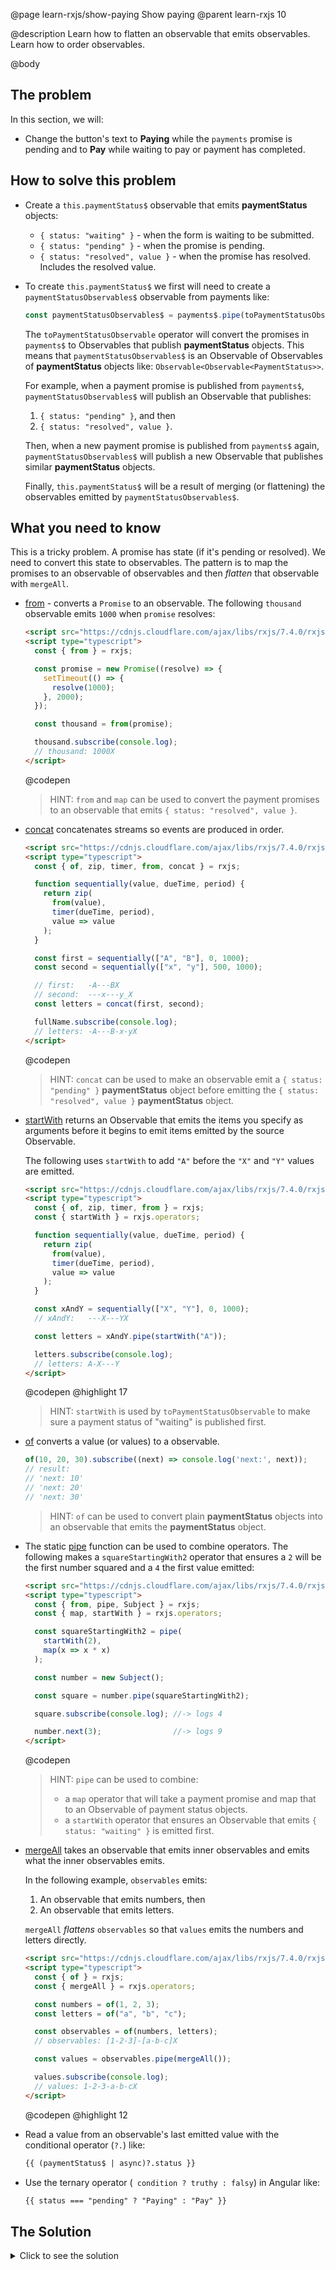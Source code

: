 @page learn-rxjs/show-paying Show paying
@parent learn-rxjs 10

@description Learn how to flatten an observable
that emits observables. Learn how to order observables.

@body

## The problem

In this section, we will:

- Change the button's text to **Paying** while the
  `payments` promise is pending and to **Pay** while
  waiting to pay or payment has completed.

## How to solve this problem

- Create a `this.paymentStatus$` observable that emits **paymentStatus** objects:
  - `{ status: "waiting" }` - when the form is waiting to be
    submitted.
  - `{ status: "pending" }` - when the promise is pending.
  - `{ status: "resolved", value }` - when the promise
    has resolved. Includes the resolved value.
- To create `this.paymentStatus$` we first will need to
  create a `paymentStatusObservables$` observable from payments like:

  ```js
  const paymentStatusObservables$ = payments$.pipe(toPaymentStatusObservable);
  ```

  The `toPaymentStatusObservable` operator will convert the promises in
  `payments$` to Observables that publish **paymentStatus** objects. This means
  that `paymentStatusObservables$` is an Observable of Observables of
  **paymentStatus** objects like: `Observable<Observable<PaymentStatus>>`.

  For example, when a payment promise is published from `payments$`, `paymentStatusObservables$` will publish an Observable that publishes:

  1. `{ status: "pending" }`, and then
  2. `{ status: "resolved", value }`.

  Then, when a new payment promise is published from `payments$` again, `paymentStatusObservables$` will publish a new Observable that publishes similar **paymentStatus** objects.

  Finally, `this.paymentStatus$` will be a result of merging (or flattening)
  the observables emitted by `paymentStatusObservables$`.

## What you need to know

This is a tricky problem. A promise has state (if it's pending or resolved). We need
to convert this state to observables. The pattern is to map the promises to an observable of
observables and then _flatten_ that observable with `mergeAll`.

- [from](https://rxjs.dev/api/index/function/from) - converts a
  `Promise` to an observable. The following `thousand` observable emits
  `1000` when `promise` resolves:

  ```html
  <script src="https://cdnjs.cloudflare.com/ajax/libs/rxjs/7.4.0/rxjs.umd.min.js"></script>
  <script type="typescript">
    const { from } = rxjs;

    const promise = new Promise((resolve) => {
      setTimeout(() => {
        resolve(1000);
      }, 2000);
    });

    const thousand = from(promise);

    thousand.subscribe(console.log);
    // thousand: 1000X
  </script>
  ```

  @codepen

  > HINT: `from` and `map` can be used to convert the payment promises to
  > an observable that emits `{ status: "resolved", value }`.

- [concat](https://rxjs.dev/api/index/function/concat) concatenates streams so events are produced in order.

  ```html
  <script src="https://cdnjs.cloudflare.com/ajax/libs/rxjs/7.4.0/rxjs.umd.min.js"></script>
  <script type="typescript">
    const { of, zip, timer, from, concat } = rxjs;

    function sequentially(value, dueTime, period) {
      return zip(
        from(value),
        timer(dueTime, period),
        value => value
      );
    }

    const first = sequentially(["A", "B"], 0, 1000);
    const second = sequentially(["x", "y"], 500, 1000);

    // first:   -A---BX
    // second:  ---x---y_X
    const letters = concat(first, second);

    fullName.subscribe(console.log);
    // letters: -A---B-x-yX
  </script>
  ```

  @codepen

  > HINT: `concat` can be used to make an observable emit a `{ status: "pending" }` **paymentStatus** object before emitting the `{ status: "resolved", value }` **paymentStatus** object.

- [startWith](https://rxjs.dev/api/operators/startWith)
  returns an Observable that emits the items you specify as arguments before it begins to emit items emitted by the source Observable.

  The following uses `startWith` to add `"A"` before the `"X"` and `"Y"`
  values are emitted.

  ```html
  <script src="https://cdnjs.cloudflare.com/ajax/libs/rxjs/7.4.0/rxjs.umd.min.js"></script>
  <script type="typescript">
    const { of, zip, timer, from } = rxjs;
    const { startWith } = rxjs.operators;

    function sequentially(value, dueTime, period) {
      return zip(
        from(value),
        timer(dueTime, period),
        value => value
      );
    }

    const xAndY = sequentially(["X", "Y"], 0, 1000);
    // xAndY:   ---X---YX

    const letters = xAndY.pipe(startWith("A"));

    letters.subscribe(console.log);
    // letters: A-X---Y
  </script>
  ```

  @codepen
  @highlight 17

  > HINT: `startWith` is used by `toPaymentStatusObservable` to make sure
  > a payment status of "waiting" is published first.

- [of](hhttps://rxjs.dev/api/index/function/of) converts a value (or values)
  to a observable.

  ```typescript
  of(10, 20, 30).subscribe((next) => console.log('next:', next));
  // result:
  // 'next: 10'
  // 'next: 20'
  // 'next: 30'
  ```

  > HINT: `of` can be used to convert plain **paymentStatus** objects into an observable
  > that emits the **paymentStatus** object.

- The static [pipe](https://rxjs.dev/api/index/function/pipe) function can be used
  to combine operators. The following makes a `squareStartingWith2` operator that ensures
  a `2` will be the first number squared and a `4` the first value emitted:

  ```html
  <script src="https://cdnjs.cloudflare.com/ajax/libs/rxjs/7.4.0/rxjs.umd.min.js"></script>
  <script type="typescript">
    const { from, pipe, Subject } = rxjs;
    const { map, startWith } = rxjs.operators;

    const squareStartingWith2 = pipe(
      startWith(2),
      map(x => x * x)
    );

    const number = new Subject();

    const square = number.pipe(squareStartingWith2);

    square.subscribe(console.log); //-> logs 4

    number.next(3);                //-> logs 9
  </script>
  ```

  @codepen

  > HINT: `pipe` can be used to combine:
  >
  > - a `map` operator that will take a payment promise and map that to an
  >   Observable of payment status objects.
  > - a `startWith` operator that ensures an Observable that emits `{ status: "waiting" }`
  >   is emitted first.

- [mergeAll](https://rxjs.dev/api/operators/mergeAll) takes an observable that emits inner observables
  and emits what the inner observables emits.

  In the following example, `observables` emits:

  1. An observable that emits numbers, then
  2. An observable that emits letters.

  `mergeAll` _flattens_ `observables` so that `values` emits
  the numbers and letters directly.

  ```html
  <script src="https://cdnjs.cloudflare.com/ajax/libs/rxjs/7.4.0/rxjs.umd.min.js"></script>
  <script type="typescript">
    const { of } = rxjs;
    const { mergeAll } = rxjs.operators;

    const numbers = of(1, 2, 3);
    const letters = of("a", "b", "c");

    const observables = of(numbers, letters);
    // observables: [1-2-3]-[a-b-c]X

    const values = observables.pipe(mergeAll());

    values.subscribe(console.log);
    // values: 1-2-3-a-b-cX
  </script>
  ```

  @codepen
  @highlight 12

- Read a value from an observable's last emitted value with the
  conditional operator (`?.`) like:
  ```html
  {{ (paymentStatus$ | async)?.status }}
  ```
- Use the ternary operator (` condition ? truthy : falsy`) in Angular like:
  ```html
  {{ status === "pending" ? "Paying" : "Pay" }}
  ```

## The Solution

<details>
<summary>Click to see the solution</summary>
@sourceref ./10-show-paying.html
@codepen
@highlight 147-175,215,255-257,only
</details>
